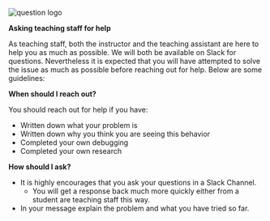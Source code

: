 
![question logo](/img/welcome/conversation.png)

**Asking teaching staff for help**

As teaching staff, both the instructor and the teaching assistant are here to help you as much as possible. We will both be available on Slack for questions. Nevertheless it is expected that you will have attempted to solve the issue as much as possible before reaching out for help. Below are some guidelines:

**When should I reach out?**

You should reach out for help if you have:

* Written down what your problem is
* Written down why you think you are seeing this behavior
* Completed your own debugging
* Completed your own research

**How should I ask?**

* It is highly encourages that you ask your questions in a Slack Channel.
  * You will get a response back much more quickly either from a student are teaching staff this way.
* In your message explain the problem and what you have tried so far.
